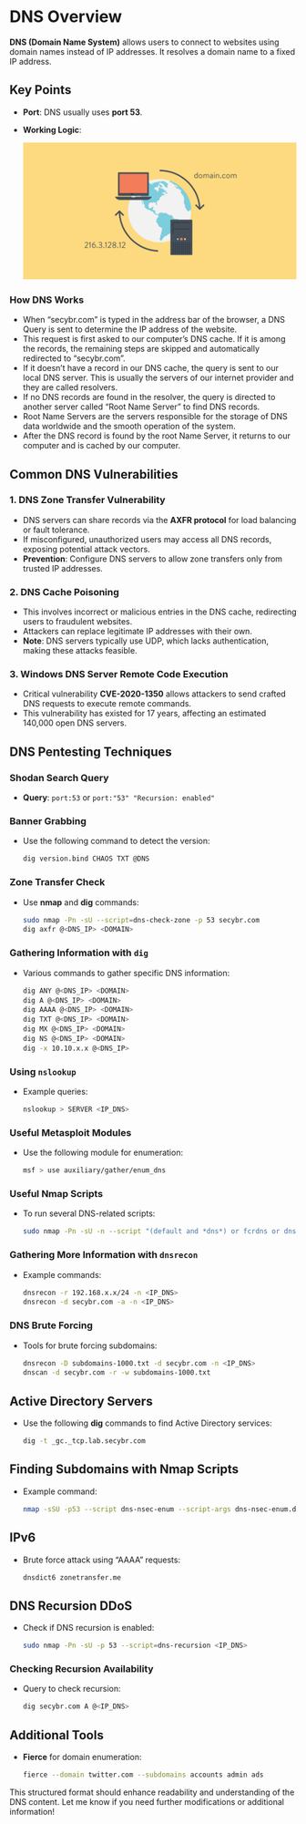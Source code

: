 # DNS Overview

**DNS (Domain Name System)** allows users to connect to websites using domain names instead of IP addresses. It resolves a domain name to a fixed IP address.

## Key Points

- **Port**: DNS usually uses **port 53**.
- **Working Logic**:
  
  ![DNS working logic](media/468e724adddf76abaf6985307719c328.png)

### How DNS Works

-   When “secybr.com” is typed in the address bar of the browser, a DNS Query is sent to determine the IP address of the website.
-   This request is first asked to our computer’s DNS cache. If it is among the records, the remaining steps are skipped and automatically redirected to “secybr.com”.
-   If it doesn’t have a record in our DNS cache, the query is sent to our local DNS server. This is usually the servers of our internet provider and they are called resolvers.
-   If no DNS records are found in the resolver, the query is directed to another server called “Root Name Server” to find DNS records.
-   Root Name Servers are the servers responsible for the storage of DNS data worldwide and the smooth operation of the system.
-   After the DNS record is found by the root Name Server, it returns to our computer and is cached by our computer.

## Common DNS Vulnerabilities

### 1. DNS Zone Transfer Vulnerability
- DNS servers can share records via the **AXFR protocol** for load balancing or fault tolerance.
- If misconfigured, unauthorized users may access all DNS records, exposing potential attack vectors.
- **Prevention**: Configure DNS servers to allow zone transfers only from trusted IP addresses.

### 2. DNS Cache Poisoning
- This involves incorrect or malicious entries in the DNS cache, redirecting users to fraudulent websites.
- Attackers can replace legitimate IP addresses with their own.
- **Note**: DNS servers typically use UDP, which lacks authentication, making these attacks feasible.

### 3. Windows DNS Server Remote Code Execution
- Critical vulnerability **CVE-2020-1350** allows attackers to send crafted DNS requests to execute remote commands.
- This vulnerability has existed for 17 years, affecting an estimated 140,000 open DNS servers.

## DNS Pentesting Techniques

### Shodan Search Query
- **Query**: `port:53` or `port:"53" "Recursion: enabled"`

### Banner Grabbing
- Use the following command to detect the version:
  ```bash
  dig version.bind CHAOS TXT @DNS
  ```

### Zone Transfer Check
- Use **nmap** and **dig** commands:
  ```bash
  sudo nmap -Pn -sU --script=dns-check-zone -p 53 secybr.com
  dig axfr @<DNS_IP> <DOMAIN>
  ```

### Gathering Information with `dig`
- Various commands to gather specific DNS information:
  ```bash
  dig ANY @<DNS_IP> <DOMAIN>
  dig A @<DNS_IP> <DOMAIN>
  dig AAAA @<DNS_IP> <DOMAIN>
  dig TXT @<DNS_IP> <DOMAIN>
  dig MX @<DNS_IP> <DOMAIN>
  dig NS @<DNS_IP> <DOMAIN>
  dig -x 10.10.x.x @<DNS_IP>
  ```

### Using `nslookup`
- Example queries:
  ```bash
  nslookup > SERVER <IP_DNS>
  ```

### Useful Metasploit Modules
- Use the following module for enumeration:
  ```bash
  msf > use auxiliary/gather/enum_dns
  ```

### Useful Nmap Scripts
- To run several DNS-related scripts:
  ```bash
  sudo nmap -Pn -sU -n --script "(default and *dns*) or fcrdns or dns-srv-enum or dns-random-txid or dns-random-srcport" <IP_DNS>
  ```

### Gathering More Information with `dnsrecon`
- Example commands:
  ```bash
  dnsrecon -r 192.168.x.x/24 -n <IP_DNS>
  dnsrecon -d secybr.com -a -n <IP_DNS>
  ```

### DNS Brute Forcing
- Tools for brute forcing subdomains:
  ```bash
  dnsrecon -D subdomains-1000.txt -d secybr.com -n <IP_DNS>
  dnscan -d secybr.com -r -w subdomains-1000.txt
  ```

## Active Directory Servers
- Use the following **dig** commands to find Active Directory services:
  ```bash
  dig -t _gc._tcp.lab.secybr.com
  ```

## Finding Subdomains with Nmap Scripts
- Example command:
  ```bash
  nmap -sSU -p53 --script dns-nsec-enum --script-args dns-nsec-enum.domains=domain.com ns3.isc-sns.info
  ```

## IPv6
- Brute force attack using “AAAA” requests:
  ```bash
  dnsdict6 zonetransfer.me
  ```

## DNS Recursion DDoS
- Check if DNS recursion is enabled:
  ```bash
  sudo nmap -Pn -sU -p 53 --script=dns-recursion <IP_DNS>
  ```

### Checking Recursion Availability
- Query to check recursion:
  ```bash
  dig secybr.com A @<IP_DNS>
  ```

## Additional Tools
- **Fierce** for domain enumeration:
  ```bash
  fierce --domain twitter.com --subdomains accounts admin ads
  ```

This structured format should enhance readability and understanding of the DNS content. Let me know if you need further modifications or additional information!
